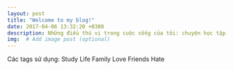 ```yaml
---
layout: post
title: "Welcome to my blog!"
date: 2017-04-06 13:32:20 +0300
description: Những điều thú vị trong cuộc sống của tôi: chuyện học tập, gia đình, tình yêu, bạn bè...
img:  # Add image post (optional)
---
```

Các tags sử dụng:
Study
Life
Family
Love
Friends
Hate
